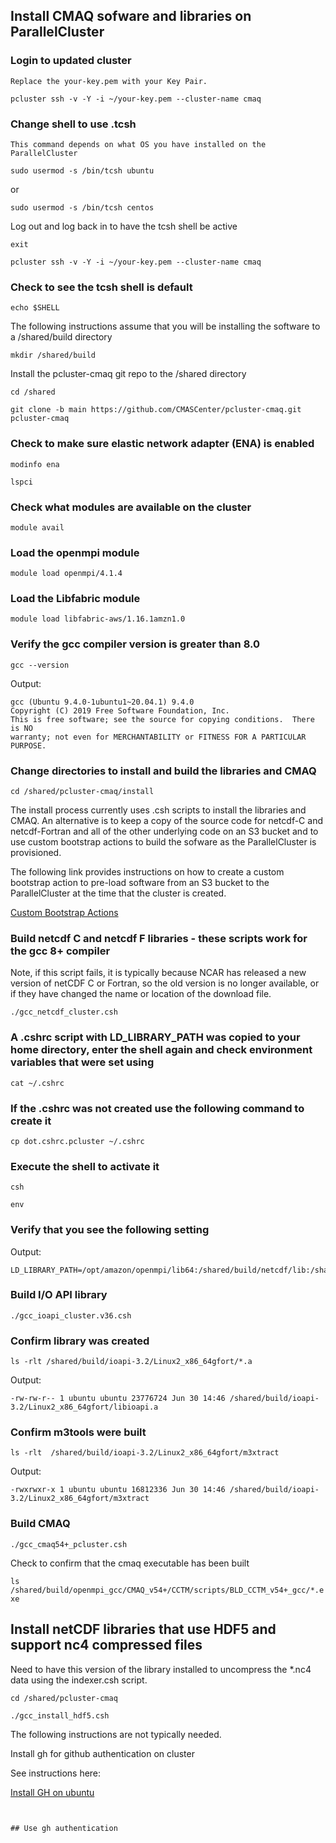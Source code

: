 ## Install CMAQ sofware and libraries on ParallelCluster

### Login to updated cluster
```{note}
Replace the your-key.pem with your Key Pair.
```

`pcluster ssh -v -Y -i ~/your-key.pem --cluster-name cmaq`


### Change shell to use .tcsh

```{note}
This command depends on what OS you have installed on the ParallelCluster
```

`sudo usermod -s /bin/tcsh ubuntu`

or

`sudo usermod -s /bin/tcsh centos`

Log out and log back in to have the tcsh shell be active

`exit`

`pcluster ssh -v -Y -i ~/your-key.pem --cluster-name cmaq`

### Check to see the tcsh shell is default

`echo $SHELL`


The following instructions assume that you will be installing the software to a /shared/build directory

`mkdir /shared/build`

Install the pcluster-cmaq git repo to the /shared directory

`cd /shared`

`git clone -b main https://github.com/CMASCenter/pcluster-cmaq.git pcluster-cmaq`


### Check to make sure elastic network adapter (ENA) is enabled

`modinfo ena`

`lspci`

### Check what modules are available on the cluster

`module avail`

### Load the openmpi module

`module load openmpi/4.1.4`

### Load the Libfabric module

`module load libfabric-aws/1.16.1amzn1.0`

### Verify the gcc compiler version is greater than 8.0

`gcc --version`

Output:

```
gcc (Ubuntu 9.4.0-1ubuntu1~20.04.1) 9.4.0
Copyright (C) 2019 Free Software Foundation, Inc.
This is free software; see the source for copying conditions.  There is NO
warranty; not even for MERCHANTABILITY or FITNESS FOR A PARTICULAR PURPOSE.

```

### Change directories to install and build the libraries and CMAQ

`cd /shared/pcluster-cmaq/install`

The install process currently uses .csh scripts to install the libraries and CMAQ.
An alternative is to keep a copy of the source code for netcdf-C and netcdf-Fortran and all of the other underlying code on an S3 bucket and to use custom bootstrap actions to build the sofware as the ParallelCluster is provisioned.  

The following link provides instructions on how to create a custom bootstrap action to pre-load software from an S3 bucket to the ParallelCluster at the time that the cluster is created.

<a href="https://docs.aws.amazon.com/parallelcluster/latest/ug/custom-bootstrap-actions-v3.html">Custom Bootstrap Actions</a>

### Build netcdf C and netcdf F libraries - these scripts work for the gcc 8+ compiler
Note, if this script fails, it is typically because NCAR has released a new version of netCDF C or Fortran, so the old version is no longer available, or if they have changed the name or location of the download file. 


`./gcc_netcdf_cluster.csh`

### A .cshrc script with LD_LIBRARY_PATH was copied to your home directory, enter the shell again and check environment variables that were set using

`cat ~/.cshrc`

### If the .cshrc was not created use the following command to create it

`cp dot.cshrc.pcluster ~/.cshrc`


### Execute the shell to activate it

`csh`

`env`

### Verify that you see the following setting

Output:

```
LD_LIBRARY_PATH=/opt/amazon/openmpi/lib64:/shared/build/netcdf/lib:/shared/build/netcdf/lib
```

### Build I/O API library

`./gcc_ioapi_cluster.v36.csh`

### Confirm library was created

`ls -rlt /shared/build/ioapi-3.2/Linux2_x86_64gfort/*.a`

Output:

```
-rw-rw-r-- 1 ubuntu ubuntu 23776724 Jun 30 14:46 /shared/build/ioapi-3.2/Linux2_x86_64gfort/libioapi.a
```

### Confirm m3tools were built

`ls -rlt  /shared/build/ioapi-3.2/Linux2_x86_64gfort/m3xtract`

Output:

```
-rwxrwxr-x 1 ubuntu ubuntu 16812336 Jun 30 14:46 /shared/build/ioapi-3.2/Linux2_x86_64gfort/m3xtract
```

### Build CMAQ

`./gcc_cmaq54+_pcluster.csh`

Check to confirm that the cmaq executable has been built

`ls /shared/build/openmpi_gcc/CMAQ_v54+/CCTM/scripts/BLD_CCTM_v54+_gcc/*.exe`

## Install netCDF libraries that use HDF5 and support nc4 compressed files

Need to have this version of the library installed to uncompress the *.nc4 data using the indexer.csh script.

`cd /shared/pcluster-cmaq`

`./gcc_install_hdf5.csh`



The following instructions are not typically needed.

Install gh for github authentication on cluster

See instructions here:

<a href="https://github.com/cli/cli/blob/trunk/docs/install_linux.md#debian-ubuntu-linux-raspberry-pi-os-apt">Install GH on ubuntu</a>

```


## Use gh authentication


